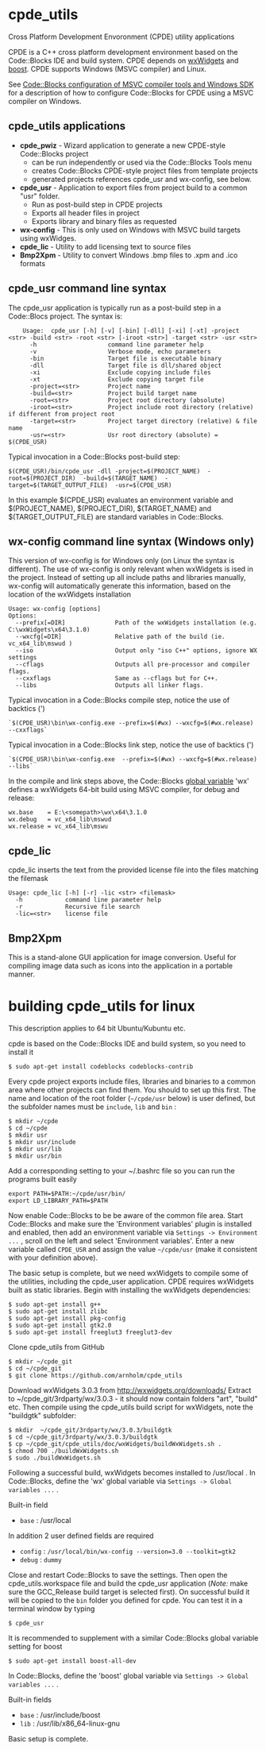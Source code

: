 # cpde_utils
Cross Platform Development Envoronment (CPDE) utility applications

CPDE is a C++ cross platform development environment based on the Code::Blocks IDE and build system. CPDE  depends on [wxWidgets](https://www.wxwidgets.org/) and [boost](http://www.boost.org/). CPDE supports Windows (MSVC compiler) and Linux. 

See [Code::Blocks configuration of MSVC compiler tools and Windows SDK](doc/toolchain/CodeBlocks_MSVC_setup.pdf) for a description of how to configure Code::Blocks for CPDE using a MSVC compiler on Windows.

## cpde_utils applications
* **cpde_pwiz** - Wizard application to generate a new CPDE-style Code::Blocks project 
  * can be run independently or used via the Code::Blocks Tools menu
  * creates Code::Blocks CPDE-style project files from template projects 
  * generated projects references cpde_usr and wx-config, see below.
* **cpde_usr** - Application to export files from project build to a common "usr" folder. 
  * Run as post-build step in CPDE projects
  * Exports all header files in project
  * Exports library and binary files as requested
* **wx-config** - This is only used on Windows with MSVC build targets using wxWidges. 
* **cpde_lic** - Utility to add licensing text to source files
* **Bmp2Xpm** - Utility to convert Windows .bmp files to .xpm and .ico formats

## cpde_usr command line syntax
The cpde_usr application is typically run as a post-build step in a Code::Blocs project. The syntax is:

	    Usage:  cpde_usr [-h] [-v] [-bin] [-dll] [-xi] [-xt] -project <str> -build <str> -root <str> [-iroot <str>] -target <str> -usr <str>
	      -h                    command line parameter help
	      -v                    Verbose mode, echo parameters
	      -bin                  Target file is executable binary
	      -dll                  Target file is dll/shared object
	      -xi                   Exclude copying include files
	      -xt                   Exclude copying target file
	      -project=<str>        Project name
	      -build=<str>          Project build target name
	      -root=<str>           Project root directory (absolute)
	      -iroot=<str>          Project include root directory (relative) if different from project root
	      -target=<str>         Project target directory (relative) & file name
	      -usr=<str>            Usr root directory (absolute) = $(CPDE_USR)    

Typical invocation in a Code::Blocks post-build step:

    $(CPDE_USR)/bin/cpde_usr -dll -project=$(PROJECT_NAME)  -root=$(PROJECT_DIR)  -build=$(TARGET_NAME)  -target=$(TARGET_OUTPUT_FILE)  -usr=$(CPDE_USR)
    
In this example $(CPDE_USR) evaluates an environment variable and $(PROJECT_NAME), $(PROJECT_DIR), $(TARGET_NAME) and $(TARGET_OUTPUT_FILE) are standard variables in Code::Blocks.

## wx-config command line syntax (Windows only)
This version of wx-config is for Windows only (on Linux the syntax is different). The use of wx-config is only relevant when wxWidgets is ised in the project. Instead of setting up all include paths and libraries manually, wx-config will automatically generate this information, based on the location of the wxWidgets installation

    Usage: wx-config [options]
    Options:
      --prefix[=DIR]              Path of the wxWidgets installation (e.g. C:\wxWidgets\x64\3.1.0)
      --wxcfg[=DIR]               Relative path of the build (ie. vc_x64_lib\mswud )
      --iso                       Output only "iso C++" options, ignore WX settings
      --cflags                    Outputs all pre-processor and compiler flags.
      --cxxflags                  Same as --cflags but for C++.
      --libs                      Outputs all linker flags.

Typical invocation in a Code::Blocks compile step, notice the use of backtics (') 

    `$(CPDE_USR)\bin\wx-config.exe --prefix=$(#wx) --wxcfg=$(#wx.release) --cxxflags`
    
Typical invocation in a Code::Blocks link step, notice the use of backtics (')   

    `$(CPDE_USR)\bin\wx-config.exe  --prefix=$(#wx) --wxcfg=$(#wx.release) --libs`
    
In the compile and link steps above, the Code::Blocks [global variable](http://wiki.codeblocks.org/index.php/Global_compiler_variables) 'wx' defines a wxWidgets 64-bit build using MSVC compiler, for debug and release:

    wx.base    = E:\<somepath>\wx\x64\3.1.0
    wx.debug   = vc_x64_lib\mswud
    wx.release = vc_x64_lib\mswu
    
    
## cpde_lic
cpde_lic inserts the text from the provided license file into the files matching the filemask

    Usage: cpde_lic [-h] [-r] -lic <str> <filemask>
      -h            command line parameter help
      -r            Recursive file search
      -lic=<str>    license file    

    
## Bmp2Xpm 
This is a stand-alone GUI application for image conversion. Useful for compiling image data such as icons into the application in a portable manner.


# building cpde_utils for linux
This description applies to 64 bit Ubuntu/Kubuntu etc. 

cpde is based on the Code::Blocks IDE and build system, so you need to install it
    
    $ sudo apt-get install codeblocks codeblocks-contrib
    
Every cpde project exports include files, libraries and binaries to a common area where other projects can find them. You should to set up this first. The name and location of the root folder (`~/cpde/usr` below) is user defined, but the subfolder names must be `include`,  `lib` and `bin` :

    $ mkdir ~/cpde
    $ cd ~/cpde
    $ mkdir usr
    $ mkdir usr/include
    $ mkdir usr/lib
    $ mkdir usr/bin

Add a corresponding setting to your ~/.bashrc file so you can run the programs built easily

    export PATH=$PATH:~/cpde/usr/bin/
    export LD_LIBRARY_PATH=$PATH
    
Now enable Code::Blocks to be be aware of the common file area. Start Code::Blocks and make sure the 'Environment variables' plugin is installed and enabled, then add an environment variable via `Settings -> Environment ...` , scroll on the left and select 'Environment variables'. Enter a new variable called `CPDE_USR` and assign the value  `~/cpde/usr` (make it consistent with your definition above). 

The basic setup is complete, but we need wxWidgets to compile some of the utilities, including the cpde_user application. CPDE requires wxWidgets built as static libraries. Begin with installing the wxWidgets dependencies:

    $ sudo apt-get install g++
    $ sudo apt-get install zlibc
    $ sudo apt-get install pkg-config
    $ sudo apt-get install gtk2.0
    $ sudo apt-get install freeglut3 freeglut3-dev
    
Clone cpde_utils from GitHub
    
    $ mkdir ~/cpde_git
    $ cd ~/cpde_git
    $ git clone https://github.com/arnholm/cpde_utils
     
Download wxWidgets 3.0.3 from http://wxwidgets.org/downloads/ 
Extract to ~/cpde_git/3rdparty/wx/3.0.3  - it should now contain folders "art", "build" etc. 
Then compile using the cpde_utils build script for wxWidgets, note the "buildgtk" subfolder:

    $ mkdir  ~/cpde_git/3rdparty/wx/3.0.3/buildgtk
    $ cd ~/cpde_git/3rdparty/wx/3.0.3/buildgtk
    $ cp ~/cpde_git/cpde_utils/doc/wxWidgets/buildWxWidgets.sh .
    $ chmod 700 ./buildWxWidgets.sh 
    $ sudo ./buildWxWidgets.sh 

Following a successful build, wxWidgets becomes installed to /usr/local . In Code::Blocks, define the 'wx' global variable via `Settings -> Global variables ...` . 

Built-in field 
* `base` : /usr/local

In addition 2 user defined fields are required
* `config` : `/usr/local/bin/wx-config --version=3.0 --toolkit=gtk2`  
* `debug` : `dummy`
    
Close and restart Code::Blocks to save the settings. Then open the cpde_utils.workspace file and build the cpde_usr application (*Note:* make sure the GCC_Release build target is selected first). On successful build it will be copied to the `bin` folder you defined for cpde. You can test it in a terminal window by typing

    $ cpde_usr

It is recommended to supplement with a similar Code::Blocks global variable setting for boost

    $ sudo apt-get install boost-all-dev
    
In Code::Blocks, define the 'boost' global variable via `Settings -> Global variables ...` . 

Built-in fields 
* `base` : /usr/include/boost 
* `lib` : /usr/lib/x86_64-linux-gnu

Basic setup is complete.
